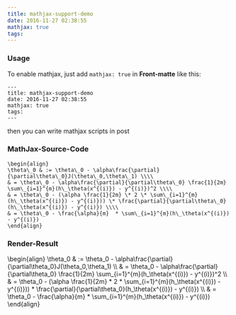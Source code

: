 ```yaml
---
title: mathjax-support-demo
date: 2016-11-27 02:38:55
mathjax: true
tags:
---
```


### Usage

To enable mathjax, just add `mathjax: true` in **Front-matte** like this:

```
---
title: mathjax-support-demo
date: 2016-11-27 02:38:55
mathjax: true
tags:
---
```

then you can write mathjax scripts in post

### MathJax-Source-Code

```
\begin{align}
\theta\_0 & := \theta\_0 - \alpha\frac{\partial}{\partial\theta\_0}J(\theta\_0,\theta\_1) \\\\
& = \theta\_0 - \alpha\frac{\partial}{\partial\theta\_0} \frac{1}{2m} \sum\_{i=1}^{m}(h\_\theta(x^{(i)}) - y^{(i)})^2 \\\\
& = \theta\_0 - (\alpha \frac{1}{2m} \* 2 \* \sum\_{i=1}^{m}(h\_\theta(x^{(i)}) - y^{(i)})) \* \frac{\partial}{\partial\theta\_0}(h\_\theta(x^{(i)}) - y^{(i)}) \\\\
& = \theta\_0 - \frac{\alpha}{m}  * \sum\_{i=1}^{m}(h\_\theta(x^{(i)}) - y^{(i)})
\end{align}
```

### Render-Result

\begin{align}
\theta\_0 & := \theta\_0 - \alpha\frac{\partial}{\partial\theta\_0}J(\theta\_0,\theta\_1) \\\\
& = \theta\_0 - \alpha\frac{\partial}{\partial\theta\_0} \frac{1}{2m} \sum\_{i=1}^{m}(h\_\theta(x^{(i)}) - y^{(i)})^2 \\\\
& = \theta\_0 - (\alpha \frac{1}{2m} \* 2 \* \sum\_{i=1}^{m}(h\_\theta(x^{(i)}) - y^{(i)})) \* \frac{\partial}{\partial\theta\_0}(h\_\theta(x^{(i)}) - y^{(i)}) \\\\
& = \theta\_0 - \frac{\alpha}{m}  * \sum\_{i=1}^{m}(h\_\theta(x^{(i)}) - y^{(i)})
\end{align}

